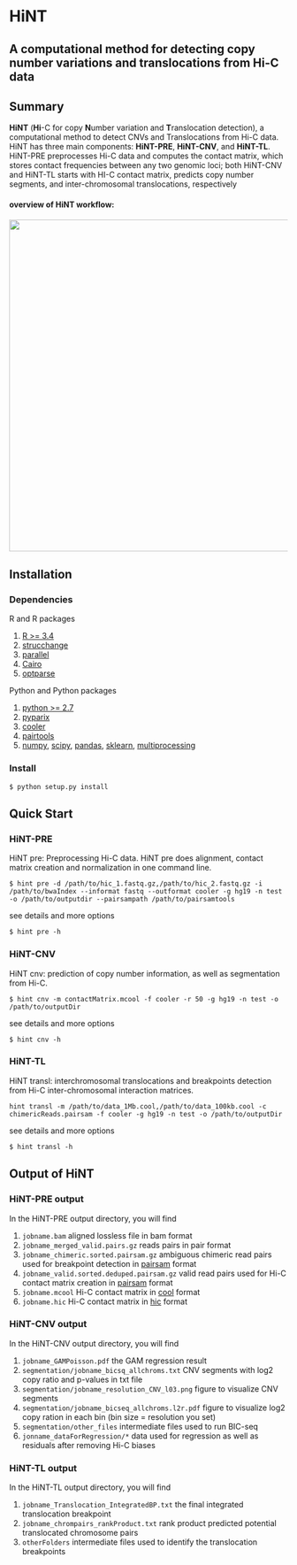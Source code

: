 # HiNT 
## A computational method for detecting copy number variations and translocations from Hi-C data

## Summary
**HiNT** (**Hi**-C for copy **N**umber variation and **T**ranslocation detection), a computational method to detect CNVs and Translocations from Hi-C data. HiNT has three main components: **HiNT-PRE**, **HiNT-CNV**, and **HiNT-TL**. HiNT-PRE preprocesses Hi-C data and computes the contact matrix, which stores contact frequencies between any two genomic loci; both HiNT-CNV and HiNT-TL starts with HI-C contact matrix, predicts copy number segments, and inter-chromosomal translocations, respectively 

#### overview of HiNT workflow: 

<img src="https://github.com/suwangbio/HiNT/blob/master/images/HiNT_workflow.png" width="600">



## Installation

### Dependencies
R and R packages

1. [R >= 3.4](https://www.r-project.org/)
2. [strucchange](https://cran.r-project.org/web/packages/strucchange/index.html) 
3. [parallel](https://www.rdocumentation.org/packages/parallel/versions/3.4.1)
4. [Cairo](https://cran.r-project.org/web/packages/Cairo/index.html)
5. [optparse](https://cran.r-project.org/web/packages/optparse/index.html)


Python and Python packages

1. [python >= 2.7](https://www.python.org/)
2. [pyparix](https://github.com/4dn-dcic/pairix#pypairix)
3. [cooler](https://github.com/mirnylab/cooler)
4. [pairtools](https://github.com/mirnylab/pairtools)
5. [numpy](https://www.scipy.org/install.html), [scipy](https://www.scipy.org/install.html), [pandas](https://pandas.pydata.org/), [sklearn](https://scikit-learn.org/stable/install.html), [multiprocessing](https://pypi.org/project/multiprocess/)

### Install
```$ python setup.py install ```


## Quick Start
### HiNT-PRE
HiNT pre: Preprocessing Hi-C data. HiNT pre does alignment, contact matrix creation and normalization in one command line.

```$ hint pre -d /path/to/hic_1.fastq.gz,/path/to/hic_2.fastq.gz -i /path/to/bwaIndex --informat fastq --outformat cooler -g hg19 -n test -o /path/to/outputdir --pairsampath /path/to/pairsamtools```

see details and more options

```$ hint pre -h ```

### HiNT-CNV
HiNT cnv: prediction of copy number information, as well as segmentation from Hi-C.

```$ hint cnv -m contactMatrix.mcool -f cooler -r 50 -g hg19 -n test -o /path/to/outputDir```

see details and more options

```$ hint cnv -h ```

### HiNT-TL
HiNT transl: interchromosomal translocations and breakpoints detection from
Hi-C inter-chromosomal interaction matrices.

```hint transl -m /path/to/data_1Mb.cool,/path/to/data_100kb.cool -c chimericReads.pairsam -f cooler -g hg19 -n test -o /path/to/outputDir```

see details and more options

```$ hint transl -h ```

## Output of HiNT
### HiNT-PRE output
In the HiNT-PRE output directory, you will find

1. ```jobname.bam``` aligned lossless file in bam format
2. ```jobname_merged_valid.pairs.gz``` reads pairs in pair format
3. ```jobname_chimeric.sorted.pairsam.gz``` ambiguous chimeric read pairs used for breakpoint detection in [pairsam](https://github.com/mirnylab/pairtools) format
4. ```jobname_valid.sorted.deduped.pairsam.gz``` valid read pairs used for Hi-C contact matrix creation in [pairsam](https://github.com/mirnylab/pairtools) format
5. ```jobname.mcool``` Hi-C contact matrix in [cool](https://github.com/mirnylab/cooler) format
6. ```jobname.hic``` Hi-C contact matrix in [hic](https://github.com/aidenlab/juicer) format

### HiNT-CNV output
In the HiNT-CNV output directory, you will find

1. ```jobname_GAMPoisson.pdf``` the GAM regression result
2. ```segmentation/jobname_bicsq_allchroms.txt``` CNV segments with log2 copy ratio and p-values in txt file
3. ```segmentation/jobname_resolution_CNV_l03.png``` figure to visualize CNV segments
4. ```segmentation/jobname_bicseq_allchroms.l2r.pdf``` figure to visualize log2 copy ration in each bin (bin size = resolution you set)
5. ```segmentation/other_files``` intermediate files used to run BIC-seq
6. ```jonname_dataForRegression/*``` data used for regression as well as residuals after removing Hi-C biases

### HiNT-TL output
In the HiNT-TL output directory, you will find

1. ```jobname_Translocation_IntegratedBP.txt``` the final integrated translocation breakpoint
2. ```jobname_chrompairs_rankProduct.txt``` rank product predicted potential translocated chromosome pairs
3. ```otherFolders``` intermediate files used to identify the translocation breakpoints
